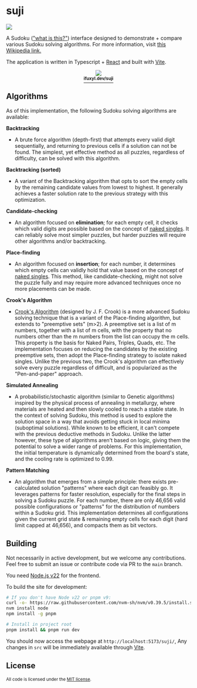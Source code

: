 # suji

![](https://img.shields.io/github/actions/workflow/status/sweeneyngo/suji/deploy-build.yml)

A Sudoku (["what is this?"](https://en.wikipedia.org/wiki/Sudoku)) interface designed to demonstrate + compare various Sudoku solving algorithms. For more information, visit [this Wikipedia link.](https://en.wikipedia.org/wiki/Sudoku_solving_algorithms)

The application is written in Typescript + [React](https://react.dev/) and built with [Vite](https://vitejs.dev/).

<p align="center">
<a href="https://ifuxyl.dev/suji">
<img src="https://i.imgur.com/V3YbtO3.png"><br>
<sup><strong>ifuxyl.dev/suji</a></strong></sup>
</p>

## Algorithms
As of this implementation, the following Sudoku solving algorithms are available:

**Backtracking**
  - A brute force algorithm (depth-first) that attempts every valid digit sequentially, and returning to previous cells if a solution can not be found. The simplest, yet effective method as all puzzles, regardless of difficulty, can be solved with this algorithm.

**Backtracking (sorted)**
  - A variant of the Backtracking algorithm that opts to sort the empty cells by the remaining candidate values from lowest to highest. It generally achieves a faster solution rate to the previous strategy with this optimization.

**Candidate-checking**
  - An algorithm focused on **elimination**; for each empty cell, it checks which valid digits are possible based on the concept of [naked singles](https://www.sudokuwiki.org/Naked_Candidates). It can reliably solve most simpler puzzles, but harder puzzles will require other algorithms and/or backtracking.

**Place-finding**
  - An algorithm focused on **insertion**; for each number, it determines which empty cells can validly hold that value based on the concept of [naked singles](https://www.sudokuwiki.org/Naked_Candidates). This method, like candidate-checking, might not solve the puzzle fully and may require more advanced techniques once no more placements can be made.

**Crook's Algorithm**
  - [Crook's Algorithm](https://www.ams.org/notices/200904/tx090400460p.pdf) (designed by J. F. Crook) is a more advanced Sudoku solving technique that is a variant of the Place-finding algorithm, but extends to "preemptive sets" (m>2). A preemptive set is a list of m numbers, together with a list of m cells, with the property that no numbers other than the m numbers from the list can occupy the m cells. This property is the basis for Naked Pairs, Triples, Quads, etc. The implementation focuses on reducing the candidates by the existing preemptive sets, then adopt the Place-finding strategy to isolate naked singles. Unlike the previous two, the Crook's algorithm can effectively solve every puzzle regardless of difficult, and is popularized as the "Pen-and-paper" approach.

**Simulated Annealing**
- A probabilistic/stochastic algorithm (similar to Genetic algorithms) inspired by the physical process of annealing in metallurgy, where materials are heated and then slowly cooled to reach a stable state. In the context of solving Sudoku, this method is used to explore the solution space in a way that avoids getting stuck in local minima (suboptimal solutions). While known to be efficient, it can't compete with the previous deductive methods in Sudoku. Unlike the latter however, these type of algorithms aren't based on logic, giving them the potential to solve a wider range of problems. For this implementation, the initial temperature is dynamically determined from the board's state, and the cooling rate is optimized to 0.99.

**Pattern Matching**
- An algorithm that emerges from a simple principle: there exists pre-calculated solution "patterns" where each digit can feasibly go. It leverages patterns for faster resolution, especially for the final steps in solving a Sudoku puzzle. For each number, there are only 46,656 valid possible configurations or "patterns" for the distribution of numbers within a Sudoku grid. This implementation determines all configurations given the current grid state & remaining empty cells for each digit (hard limit capped at 46,656), and compacts them as bit vectors.

## Building
Not necessarily in active development, but we welcome any contributions. Feel free to submit an issue or contribute code via PR to the `main` branch.

You need [Node.js v22](https://nodejs.org/en/) for the frontend.

To build the site for development:
```bash
# If you don't have Node v22 or pnpm v9:
curl -o- https://raw.githubusercontent.com/nvm-sh/nvm/v0.39.5/install.sh | bash
nvm install node
npm install -g pnpm

# Install in project root
pnpm install && pnpm run dev
```

You should now access the webpage at `http://localhost:5173/suji/`,
Any changes in `src` will be immediately available through [Vite](https://vitejs.dev/).

<!-- ### Deployment
```bash
fly deploy
``` -->

## License

<sup>
All code is licensed under the <a href="LICENSE">MIT license</a>.
</sup>
